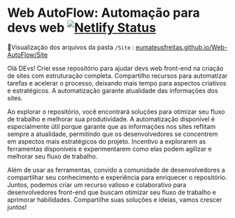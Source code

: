# Web AutoFlow: Automação para devs web [![Netlify Status](https://api.netlify.com/api/v1/badges/5b75095d-a67a-4bd3-936c-3f2f7ca56e8f/deploy-status)](https://app.netlify.com/sites/webautoflow/deploys)
📁Visualização dos arquivos da pasta `/Site` : [eumateusfreitas.github.io/Web-AutoFlow/Site](https://eumateusfreitas.github.io/Web-AutoFlow/Site)

Olá DEvs! Criei esse repositório para ajudar devs web front-end na criação de sites com estruturação completa. Compartilho recursos para automatizar tarefas e acelerar o processo, deixando mais tempo para aspectos criativos e estratégicos. A automatização garante atualidade das informações dos sites. 

Ao explorar o repositório, você encontrará soluções para otimizar seu fluxo de trabalho e melhorar sua produtividade. A automatização disponível é especialmente útil porque garante que as informações nos sites reflitam sempre a atualidade, permitindo que os desenvolvedores se concentrem em aspectos mais estratégicos do projeto. Incentivo a explorarem as ferramentas disponíveis e experimentarem como elas podem agilizar e melhorar seu fluxo de trabalho.

Além de usar as ferramentas, convido a comunidade de desenvolvedores a compartilhar seu conhecimento e experiência para enriquecer o repositório. Juntos, podemos criar um recurso valioso e colaborativo para desenvolvedores front-end que buscam otimizar seu fluxo de trabalho e aprimorar habilidades. Compartilhe suas soluções e ideias, vamos crescer juntos!
